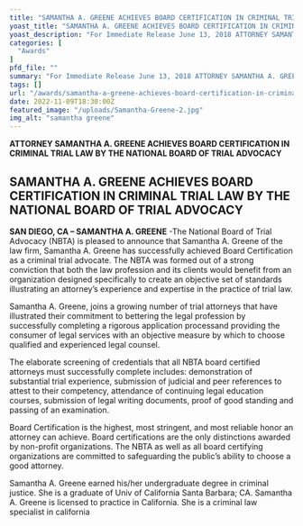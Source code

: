 ```yaml
---
title: "SAMANTHA A. GREENE ACHIEVES BOARD CERTIFICATION IN CRIMINAL TRIAL LAW BY THE NATIONAL BOARD OF TRIAL ADVOCACY"
yoast_title: "SAMANTHA A. GREENE ACHIEVES BOARD CERTIFICATION IN CRIMINAL TRIAL LAW BY THE NATIONAL BOARD OF TRIAL ADVOCACY | Criminal Defense Attorney San Diego"
yoast_description: "For Immediate Release June 13, 2018 ATTORNEY SAMANTHA A. GREENE ACHIEVES BOARD CERTIFICATION IN  CRIMINAL TRIAL LAW BY THE NATIONAL BOARD OF TRIAL ADVOCACY SAN DIEGO, CA – SAMANTHA A. GREENE -The National Board of Trial Advocacy (NBTA) is pleased to announce that Samantha A. Greene of the law firm, Samantha A. Greene has successfully achieved"
categories: [
  "Awards"
]
pfd_file: ""
summary: "For Immediate Release June 13, 2018 ATTORNEY SAMANTHA A. GREENE ACHIEVES BOARD CERTIFICATION IN  CRIMINAL TRIAL LAW BY THE NATIONAL BOARD OF TRIAL ADVOCACY SAN DIEGO, CA – SAMANTHA A. GREENE -The National Board of Trial Advocacy (NBTA) is pleased to announce that Samantha A. Greene of the law firm, Samantha A. Greene has successfully achieved"
tags: []
url: "/awards/samantha-a-greene-achieves-board-certification-in-criminal-trial-law-by-the-national-board-of-trial-advocacy/823/"
date: 2022-11-09T18:30:00Z
featured_image: "/uploads/Samantha-Greene-2.jpg"
img_alt: "samantha greene"
---
```

**ATTORNEY SAMANTHA A. GREENE ACHIEVES BOARD CERTIFICATION IN CRIMINAL TRIAL LAW BY THE NATIONAL BOARD OF TRIAL ADVOCACY**

## SAMANTHA A. GREENE ACHIEVES BOARD CERTIFICATION IN CRIMINAL TRIAL LAW BY THE NATIONAL BOARD OF TRIAL ADVOCACY

**SAN DIEGO, CA – SAMANTHA A. GREENE** -The National Board of Trial Advocacy (NBTA) is pleased to announce that Samantha A. Greene of the law firm, Samantha A. Greene has successfully achieved Board Certification as a criminal trial advocate. The NBTA was formed out of a strong conviction that both the law profession and its clients would benefit from an organization designed specifically to create an objective set of standards illustrating an attorney’s experience and expertise in the practice of trial law.

Samantha A. Greene, joins a growing number of trial attorneys that have illustrated their commitment to bettering the legal profession by successfully completing a rigorous application processand providing the consumer of legal services with an objective measure by which to choose qualified and experienced legal counsel.

The elaborate screening of credentials that all NBTA board certified attorneys must successfully complete includes: demonstration of substantial trial experience, submission of judicial and peer references to attest to their competency, attendance of continuing legal education courses, submission of legal writing documents, proof of good standing and passing of an examination.

Board Certification is the highest, most stringent, and most reliable honor an attorney can achieve. Board certifications are the only distinctions awarded by non-profit organizations. The NBTA as well as all board certifying organizations are committed to safeguarding the public’s ability to choose a good attorney.

Samantha A. Greene earned his/her undergraduate degree in criminal justice. She is a graduate of Univ of California Santa Barbara; CA. Samantha A. Greene is licensed to practice in California. She is a criminal law specialist in california